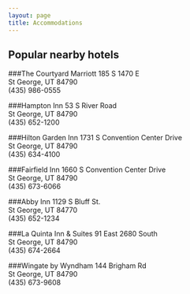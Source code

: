 ```yaml
---
layout: page
title: Accommodations
---
```


## Popular nearby hotels

###The Courtyard Marriott 
185 S 1470 E                              
St George, UT 84790                                                            
(435) 986-0555                                     

###Hampton Inn
53 S River Road                                                            
St George, UT 84790                                                             
(435) 652-1200                                                                 

###Hilton Garden Inn 
1731 S Convention Center Drive                                           
St George, UT 84790                                                         
(435) 634-4100                                                                    
 
###Fairfield Inn
1660 S Convention Center Drive                                                    
St George, UT 84790                                                               
(435) 673-6066                                                                  

###Abby Inn
1129 S Bluff St.                                                               
St George, UT 84770                                                                    
(435) 652-1234                                                                      

###La Quinta Inn & Suites
91 East 2680 South                                                                     
St George, UT 84790                                                                   
(435) 674-2664                                                                      

###Wingate by Wyndham
144 Brigham Rd                                                                      
St George, UT 84790                                                                        
(435) 673-9608                                                                             
 
